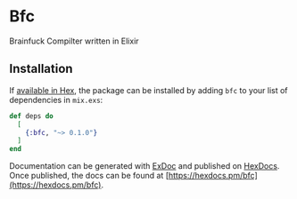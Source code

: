 # Bfc

Brainfuck Compilter written in Elixir


## Installation

If [available in Hex](https://hex.pm/docs/publish), the package can be installed
by adding `bfc` to your list of dependencies in `mix.exs`:

```elixir
def deps do
  [
    {:bfc, "~> 0.1.0"}
  ]
end
```

Documentation can be generated with [ExDoc](https://github.com/elixir-lang/ex_doc)
and published on [HexDocs](https://hexdocs.pm). Once published, the docs can
be found at [https://hexdocs.pm/bfc](https://hexdocs.pm/bfc).

